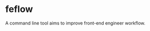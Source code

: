 feflow
=========================================================
A command line tool aims to improve front-end engineer workflow.